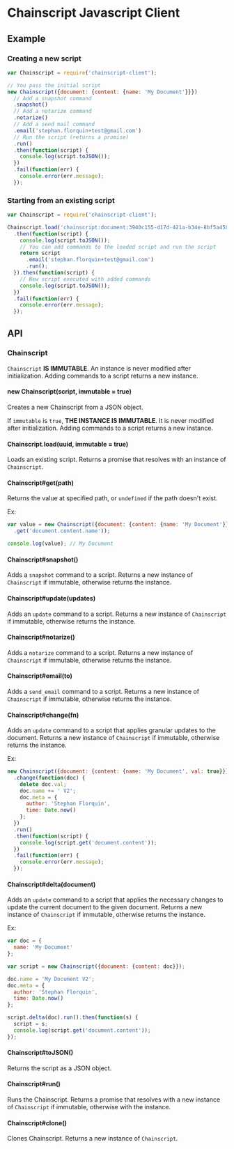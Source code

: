 # Chainscript Javascript Client

## Example

### Creating a new script

```js
var Chainscript = require('chainscript-client');

// You pass the initial script
new Chainscript({document: {content: {name: 'My Document'}}})
  // Add a snapshot command
  .snapshot()
  // Add a notarize command
  .notarize()
  // Add a send mail command
  .email('stephan.florquin+test@gmail.com')
  // Run the script (returns a promise)
  .run()
  .then(function(script) {
    console.log(script.toJSON());
  })
  .fail(function(err) {
    console.error(err.message);
  });
```

### Starting from an existing script

```js
var Chainscript = require('chainscript-client');

Chainscript.load('chainscript:document:3940c155-d17d-421a-b34e-8bf5a458299e')
  .then(function(script) {
    console.log(script.toJSON());
    // You can add commands to the loaded script and run the script
    return script
      .email('stephan.florquin+test@gmail.com')
      .run();
  }).then(function(script) {
    // New script executed with added commands
    console.log(script.toJSON());
  })
  .fail(function(err) {
    console.error(err.message);
  });
```

## API

### Chainscript

`Chainscript` **IS IMMUTABLE**. An instance is never modified after
initialization. Adding commands to a script returns a new instance.

#### new Chainscript(script, immutable = true)

Creates a new Chainscript from a JSON object.

If `immutable` is `true`, **THE INSTANCE IS IMMUTABLE**. It is never modified
after initialization. Adding commands to a script returns a new instance.

#### Chainscript.load(uuid, immutable = true)

Loads an existing script. Returns a promise that resolves with an instance of
`Chainscript`.

#### Chainscript#get(path)

Returns the value at specified path, or `undefined` if the path doesn't exist.

Ex:

```js
var value = new Chainscript({document: {content: {name: 'My Document'}}})
  .get('document.content.name'));

console.log(value); // My Document
```

#### Chainscript#snapshot()

Adds a `snapshot` command to a script. Returns a new instance of `Chainscript`
if immutable, otherwise returns the instance.

#### Chainscript#update(updates)

Adds an `update` command to a script. Returns a new instance of `Chainscript`
if immutable, otherwise returns the instance.

#### Chainscript#notarize()

Adds a `notarize` command to a script. Returns a new instance of `Chainscript`
if immutable, otherwise returns the instance.

#### Chainscript#email(to)

Adds a `send_email` command to a script. Returns a new instance of `Chainscript`
if immutable, otherwise returns the instance.

#### Chainscript#change(fn)

Adds an `update` command to a script that applies granular updates to the
document. Returns a new instance of `Chainscript` if immutable, otherwise
returns the instance.

Ex:

```js
new Chainscript({document: {content: {name: 'My Document', val: true}}})
  .change(function(doc) {
    delete doc.val;
    doc.name += ' V2';
    doc.meta = {
      author: 'Stephan Florquin',
      time: Date.now()
    };
  })
  .run()
  .then(function(script) {
    console.log(script.get('document.content'));
  })
  .fail(function(err) {
    console.error(err.message);
  });
```

#### Chainscript#delta(document)

Adds an `update` command to a script that applies the necessary changes to
update the current document to the given document. Returns a new instance of
`Chainscript` if immutable, otherwise returns the instance.

Ex:
```js
var doc = {
  name: 'My Document'
};

var script = new Chainscript({document: {content: doc}});

doc.name = 'My Document V2';
doc.meta = {
  author: 'Stephan Florquin',
  time: Date.now()
};

script.delta(doc).run().then(function(s) {
  script = s;
  console.log(script.get('document.content'));
});
```

#### Chainscript#toJSON()

Returns the script as a JSON object.

#### Chainscript#run()

Runs the Chainscript. Returns a promise that resolves with a new instance of
`Chainscript` if immutable, otherwise with the instance.

#### Chainscript#clone()

Clones Chainscript. Returns a new instance of `Chainscript`.
